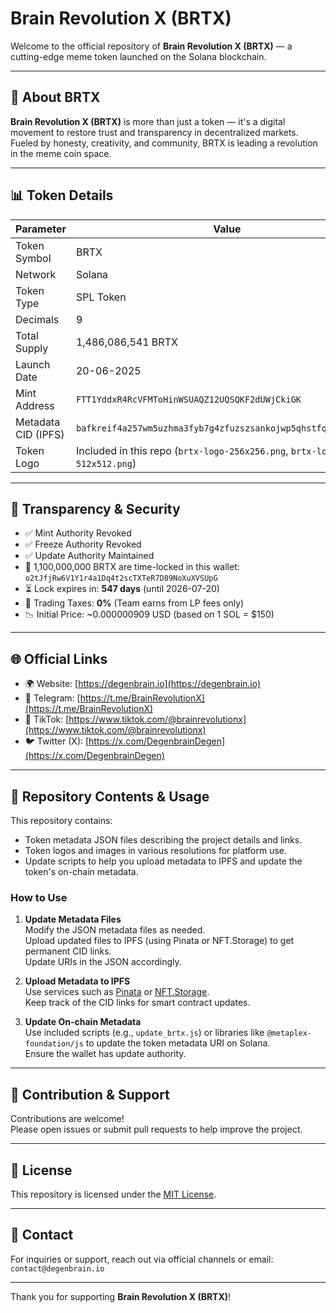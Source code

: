 
# Brain Revolution X (BRTX)

Welcome to the official repository of **Brain Revolution X (BRTX)** — a cutting-edge meme token launched on the Solana blockchain.

---

## 🧠 About BRTX

**Brain Revolution X (BRTX)** is more than just a token — it's a digital movement to restore trust and transparency in decentralized markets. Fueled by honesty, creativity, and community, BRTX is leading a revolution in the meme coin space.

---

## 📊 Token Details

| Parameter             | Value                                               |
|-----------------------|-----------------------------------------------------|
| Token Symbol          | BRTX                                                |
| Network               | Solana                                              |
| Token Type            | SPL Token                                           |
| Decimals              | 9                                                   |
| Total Supply          | 1,486,086,541 BRTX                                  |
| Launch Date           | 20-06-2025                                          |
| Mint Address          | `FTT1YddxR4RcVFMToHinWSUAQZ12UQSQKF2dUWjCkiGK`       |
| Metadata CID (IPFS)   | `bafkreif4a257wm5uzhma3fyb7g4zfuzszsankojwp5qhstfqpp3bmswpq4` |
| Token Logo            | Included in this repo (`brtx-logo-256x256.png`, `brtx-logo-512x512.png`) |

---

## 🔐 Transparency & Security

- ✅ Mint Authority Revoked  
- ✅ Freeze Authority Revoked  
- ✅ Update Authority Maintained  
- 🔐 1,100,000,000 BRTX are time-locked in this wallet:  
  `o2tJfjRw6V1Y1r4a1Dq4t2scTXTeR7D89NoXuXVSUpG`  
- ⏳ Lock expires in: **547 days** (until 2026-07-20)  
- 💸 Trading Taxes: **0%** (Team earns from LP fees only)  
- 📉 Initial Price: ~0.000000909 USD (based on 1 SOL = $150)  

---

## 🌐 Official Links

- 🌍 Website: [https://degenbrain.io](https://degenbrain.io)  
- 📣 Telegram: [https://t.me/BrainRevolutionX](https://t.me/BrainRevolutionX)  
- 🎥 TikTok: [https://www.tiktok.com/@brainrevolutionx](https://www.tiktok.com/@brainrevolutionx)  
- 🐦 Twitter (X): [https://x.com/DegenbrainDegen](https://x.com/DegenbrainDegen)  

---

## 📂 Repository Contents & Usage

This repository contains:

- Token metadata JSON files describing the project details and links.  
- Token logos and images in various resolutions for platform use.  
- Update scripts to help you upload metadata to IPFS and update the token's on-chain metadata.

### How to Use

1. **Update Metadata Files**  
   Modify the JSON metadata files as needed.  
   Upload updated files to IPFS (using Pinata or NFT.Storage) to get permanent CID links.  
   Update URIs in the JSON accordingly.

2. **Upload Metadata to IPFS**  
   Use services such as [Pinata](https://pinata.cloud) or [NFT.Storage](https://nft.storage).  
   Keep track of the CID links for smart contract updates.

3. **Update On-chain Metadata**  
   Use included scripts (e.g., `update_brtx.js`) or libraries like `@metaplex-foundation/js` to update the token metadata URI on Solana.  
   Ensure the wallet has update authority.

---

## 🤝 Contribution & Support

Contributions are welcome!  
Please open issues or submit pull requests to help improve the project.

---

## 📄 License

This repository is licensed under the [MIT License](./LICENSE).

---

## 📩 Contact

For inquiries or support, reach out via official channels or email:  
`contact@degenbrain.io`

---

Thank you for supporting **Brain Revolution X (BRTX)**!
